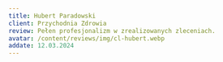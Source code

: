 ```yaml
---
title: Hubert Paradowski
client: Przychodnia Zdrowia
review: Pełen profesjonalizm w zrealizowanych zleceniach.
avatar: /content/reviews/img/cl-hubert.webp
addate: 12.03.2024
---
```

